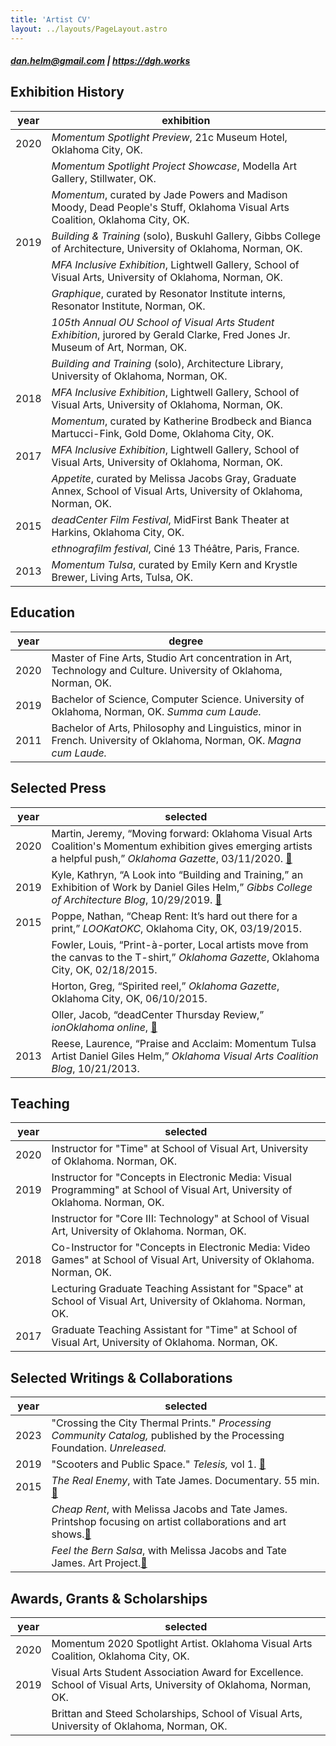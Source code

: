 ```yaml
---
title: 'Artist CV'
layout: ../layouts/PageLayout.astro
---
```


##### [dan.helm@gmail.com](mailto:dan.helm@gmail.com) | https://dgh.works

## Exhibition History

| year | exhibition                                                                                                                      |
| ---- | ------------------------------------------------------------------------------------------------------------------------------- |
| 2020 | _Momentum Spotlight Preview_, 21c Museum Hotel, Oklahoma City, OK.                                                              |
|      | _Momentum Spotlight Project Showcase_, Modella Art Gallery, Stillwater, OK.                                                     |
|      | _Momentum_, curated by Jade Powers and Madison Moody, Dead People's Stuff, Oklahoma Visual Arts Coalition, Oklahoma City, OK.   |
| 2019 | _Building & Training_ (solo), Buskuhl Gallery, Gibbs College of Architecture, University of Oklahoma, Norman, OK.               |
|      | _MFA Inclusive Exhibition_, Lightwell Gallery, School of Visual Arts, University of Oklahoma, Norman, OK.                       |
|      | _Graphique_, curated by Resonator Institute interns, Resonator Institute, Norman, OK.                                           |
|      | _105th Annual OU School of Visual Arts Student Exhibition_, jurored by Gerald Clarke, Fred Jones Jr. Museum of Art, Norman, OK. |
|      | _Building and Training_ (solo), Architecture Library, University of Oklahoma, Norman, OK.                                       |
| 2018 | _MFA Inclusive Exhibition_, Lightwell Gallery, School of Visual Arts, University of Oklahoma, Norman, OK.                       |
|      | _Momentum_, curated by Katherine Brodbeck and Bianca Martucci-Fink, Gold Dome, Oklahoma City, OK.                               |
| 2017 | _MFA Inclusive Exhibition_, Lightwell Gallery, School of Visual Arts, University of Oklahoma, Norman, OK.                       |
|      | _Appetite_, curated by Melissa Jacobs Gray, Graduate Annex, School of Visual Arts, University of Oklahoma, Norman, OK.          |
| 2015 | _deadCenter Film Festival_, MidFirst Bank Theater at Harkins, Oklahoma City, OK.                                                |
|      | _ethnografilm festival_, Ciné 13 Théâtre, Paris, France.                                                                        |
| 2013 | _Momentum Tulsa_, curated by Emily Kern and Krystle Brewer, Living Arts, Tulsa, OK.                                             |

## Education

| year | degree                                                                                                                |
| ---- | --------------------------------------------------------------------------------------------------------------------- |
| 2020 | Master of Fine Arts, Studio Art concentration in Art, Technology and Culture. University of Oklahoma, Norman, OK.     |
| 2019 | Bachelor of Science, Computer Science. University of Oklahoma, Norman, OK. _Summa cum Laude._                         |
| 2011 | Bachelor of Arts, Philosophy and Linguistics, minor in French. University of Oklahoma, Norman, OK. _Magna cum Laude._ |

## Selected Press

| year | selected                                                                                                                                                                                                                                                                        |
| ---- | ------------------------------------------------------------------------------------------------------------------------------------------------------------------------------------------------------------------------------------------------------------------------------- |
| 2020 | Martin, Jeremy, “Moving forward: Oklahoma Visual Arts Coalition's Momentum exhibition gives emerging artists a helpful push,” _Oklahoma Gazette_, 03/11/2020. [🔗](https://www.okgazette.com/oklahoma/moving-forward/Content?oid=7085981)                                       |
| 2019 | Kyle, Kathryn, “A Look into “Building and Training,” an Exhibition of Work by Daniel Giles Helm,” _Gibbs College of Architecture Blog_, 10/29/2019. [🔗](https://gibbs.oucreate.com/architecture/a-look-into-building-and-training-an-exhibition-of-work-by-daniel-giles-helm/) |
| 2015 | Poppe, Nathan, “Cheap Rent: It’s hard out there for a print,” _LOOKatOKC_, Oklahoma City, OK, 03/19/2015.                                                                                                                                                                       |
|      | Fowler, Louis, “Print-à-porter, Local artists move from the canvas to the T-shirt,” _Oklahoma Gazette_, Oklahoma City, OK, 02/18/2015.                                                                                                                                          |
|      | Horton, Greg, “Spirited reel,” _Oklahoma Gazette_, Oklahoma City, OK, 06/10/2015.                                                                                                                                                                                               |
|      | Oller, Jacob, “deadCenter Thursday Review,” _ionOklahoma online_, [🔗](http://www.ionok.com/homepage-feature2/deadcenter-2015-thursday)                                                                                                                                         |
| 2013 | Reese, Laurence, “Praise and Acclaim: Momentum Tulsa Artist Daniel Giles Helm,” _Oklahoma Visual Arts Coalition Blog_, 10/21/2013.                                                                                                                                              |

## Teaching

| year | selected                                                                                                                       |
| ---- | ------------------------------------------------------------------------------------------------------------------------------ |
| 2020 | Instructor for "Time" at School of Visual Art, University of Oklahoma. Norman, OK.                                             |
| 2019 | Instructor for "Concepts in Electronic Media: Visual Programming" at School of Visual Art, University of Oklahoma. Norman, OK. |
|      | Instructor for "Core III: Technology" at School of Visual Art, University of Oklahoma. Norman, OK.                             |
| 2018 | Co-Instructor for "Concepts in Electronic Media: Video Games" at School of Visual Art, University of Oklahoma. Norman, OK.     |
|      | Lecturing Graduate Teaching Assistant for "Space" at School of Visual Art, University of Oklahoma. Norman, OK.                 |
| 2017 | Graduate Teaching Assistant for "Time" at School of Visual Art, University of Oklahoma. Norman, OK.                            |

## Selected Writings & Collaborations

| year | selected                                                                                                                               |
| ---- | -------------------------------------------------------------------------------------------------------------------------------------- |
| 2023 | "Crossing the City Thermal Prints." _Processing Community Catalog,_ published by the Processing Foundation. _Unreleased._              |
| 2019 | "Scooters and Public Space." _Telesis,_ vol 1. [🔗](https://architecture.ou.edu/telesis-orders/)                                       |
| 2015 | _The Real Enemy_, with Tate James. Documentary. 55 min. [🔗](http://therealenemy.co/)                                                  |
|      | _Cheap Rent_, with Melissa Jacobs and Tate James. Printshop focusing on artist collaborations and art shows.[🔗](http://cheaprent.co/) |
|      | _Feel the Bern Salsa_, with Melissa Jacobs and Tate James. Art Project.[🔗](http://feelthebernsalsa.com/)                              |

## Awards, Grants & Scholarships

| year | selected                                                                                                         |
| ---- | ---------------------------------------------------------------------------------------------------------------- |
| 2020 | Momentum 2020 Spotlight Artist. Oklahoma Visual Arts Coalition, Oklahoma City, OK.                               |
| 2019 | Visual Arts Student Association Award for Excellence. School of Visual Arts, University of Oklahoma, Norman, OK. |
|      | Brittan and Steed Scholarships, School of Visual Arts, University of Oklahoma, Norman, OK.                       |
